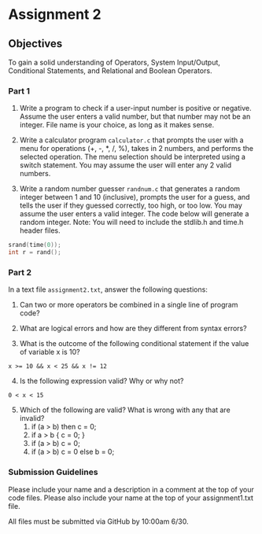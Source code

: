 # Assignment 2

## Objectives

To gain a solid understanding of Operators, System Input/Output, Conditional Statements, and Relational and Boolean Operators.

### Part 1

1. Write a program to check if a user-input number is positive or negative.  Assume the user enters a valid number, but that number may not be an integer.  File name is your choice, as long as it makes sense.

2. Write a calculator program `calculator.c` that prompts the user with a menu for operations (+, -, *, /, %), takes in 2 numbers, and performs the selected operation.  The menu selection should be interpreted using a switch statement.  You may assume the user will enter any 2 valid numbers.

3. Write a random number guesser `randnum.c` that generates a random integer between 1 and 10 (inclusive), prompts the user for a guess, and tells the user if they guessed correctly, too high, or too low.  You may assume the user enters a valid integer.  The code below will generate a random integer.  Note: You will need to include the stdlib.h and time.h header files.
```c
srand(time(0));
int r = rand();
```

### Part 2
In a text file `assignment2.txt`, answer the following questions:

1. Can two or more operators be combined in a single line of program code?

2. What are logical errors and how are they different from syntax errors?

3. What is the outcome of the following conditional statement if the value of variable x is 10?
```
x >= 10 && x < 25 && x != 12
```

4. Is the following expression valid?  Why or why not?
```
0 < x < 15
```

5. Which of the following are valid?  What is wrong with any that are invalid?
    1.  if (a > b) then c = 0;
    2.  if a > b { c = 0; }
    3.  if (a > b) c = 0;
    4.  if (a > b) c = 0 else b = 0;

### Submission Guidelines
Please include your name and a description in a comment at the top of your code files. Please also include your name at the top of your assignment1.txt file.

All files must be submitted via GitHub by 10:00am 6/30.
